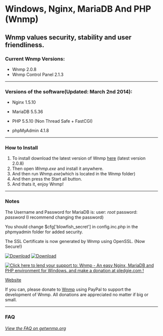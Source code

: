 Windows, Nginx, MariaDB And PHP (Wnmp)
======================================
Wnmp values security, stability and user friendliness.
------------------------------------------------------



### Current Wnmp Versions: ######

  * Wnmp 2.0.8
  * Wnmp Control Panel 2.1.3

----

### Versions of the software(Updated: March 2nd 2014): ######

  * Nginx 1.5.10

  * MariaDB 5.5.36

  * PHP 5.5.10 (Non Thread Safe + FastCGI)

  * phpMyAdmin 4.1.8
  
----

### How to Install ######

  1. To install download the latest version of Wnmp [here][1] (latest version 2.0.8)
  2. Then open *Wnmp.exe* and install it anywhere.
  3. And then run *Wnmp.exe*(which is located in the Wnmp folder)
  4. And then press the Start all button.
  5. And thats it, enjoy Wnmp!


----

### Notes ######

The Username and Password for MariaDB is: user: *root* password: *password* (I recommend changing the password)

You should change $cfg['blowfish_secret'] in config.inc.php in the phpmyadmin folder for added security.

The SSL Certificate is now generated by Wnmp using OpenSSL. (Now Secure!)

[![Download][3]][1]
[![Download][4]][5]

<a href='https://pledgie.com/campaigns/23544'><img alt='Click here to lend your support to: Wnmp - An easy Nginx, MariaDB and PHP environment for Windows. and make a donation at pledgie.com !' src='https://pledgie.com/campaigns/23544.png?skin_name=chrome' border='0' ></a>

[Website](http://getwnmp.org)

If you can, please donate to [Wnmp][2] using PayPal to support the development of Wnmp. All donations are appreciated no matter if big or small. 

----

### FAQ ######

###### [View the FAQ on getwnmp.org][6]


[1]: https://github.com/wnmp/wnmp/releases/download/2.0.8/Wnmp-2.0.8.exe
[2]: https://www.paypal.com/cgi-bin/webscr?cmd=_s-xclick&hosted_button_id=P7LAQRRNF6AVE
[3]: https://www.x64architecture.com/wp-content/uploads/2014/02/akdlbutton.png
[4]: https://s0.wp.com/imgpress?url=http%3A%2F%2Fs1.softpedia-static.com/base_img/softpedia_free_award_f.gif
[5]: http://www.softpedia.com/get/Internet/Servers/Server-Tools/Kurt-Wnmp.shtml
[6]: http://getwnmp.org/faq
